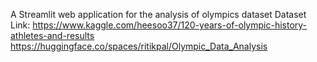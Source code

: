 A Streamlit web application for the analysis of olympics dataset
Dataset Link: https://www.kaggle.com/heesoo37/120-years-of-olympic-history-athletes-and-results
https://huggingface.co/spaces/ritikpal/Olympic_Data_Analysis
